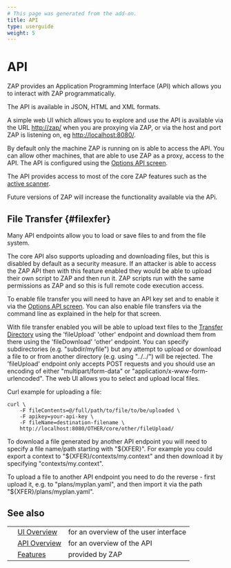 ```yaml
---
# This page was generated from the add-on.
title: API
type: userguide
weight: 5
---
```


# API


ZAP provides an Application Programming Interface (API) which allows you to interact with ZAP programmatically.


The API is available in JSON, HTML and XML formats.  

A simple web UI which allows you to explore and use the API is available via the URL <http://zap/>
when you are proxying via ZAP, or via the host and port ZAP is listening on, eg
<http://localhost:8080/>.  


By default only the machine ZAP is running on is able to access the API. You can allow other machines, that are able to use ZAP
as a proxy, access to the API. The API is configured using the [Options API screen](/docs/desktop/ui/dialogs/options/api/).


The API provides access to most of the core ZAP features such as the
[active scanner](/docs/desktop/start/features/ascan/).  

Future versions of ZAP will increase the functionality available via the APi.

## File Transfer {#filexfer}

Many API endpoints allow you to load or save files to and from the file system.


The core API also supports uploading and downloading files, but this is disabled by default as a security measure.
If an attacker is able to access the ZAP API then with this feature enabled they would be able to upload their own script to
ZAP and then run it. ZAP scripts run with the same permissions as ZAP and so this is full remote code execution access.


To enable file transfer you will need to have an API key set and to enable it via the
[Options API screen](/docs/desktop/ui/dialogs/options/api/#filexferenabled).
You can also enable file transfers via the command line as explained in the help for that screen.


With file transfer enabled you will be able to upload text files to the
[Transfer Directory](/docs/desktop/ui/dialogs/options/api/#xferdir) using the 'fileUpload' 'other' endpoint
and download them from there using the 'fileDownload' 'other' endpoint.
You can specify subdirectories (e.g. "subdir/myfile") but any attempt to upload or download a file to or from another directory
(e.g. using "../../") will be rejected.
The 'fileUpload' endpoint only accepts POST requests and you should use an encoding of either "multipart/form-data" or "application/x-www-form-urlencoded".
The web UI allows you to select and upload local files.


Curl example for uploading a file:

```
curl \
    -F fileContents=@/full/path/to/file/to/be/uploaded \
    -F apikey=your-api-key \
    -F fileName=destination-filename \
    http://localhost:8080/OTHER/core/other/fileUpload/
```


To download a file generated by another API endpoint you will need to specify a file name/path starting with "${XFER}".
For example you could export a context to "${XFER}/contexts/my.context" and then download it by specifying "contexts/my.context".


To upload a file to another API endpoint you need to do the reverse - first upload it, e.g. to "plans/myplan.yaml", and
then import it via the path "${XFER}/plans/myplan.yaml".


## See also

|   |                                           |                                       |
|---|-------------------------------------------|---------------------------------------|
|   | [UI Overview](/docs/desktop/ui/)          | for an overview of the user interface |
|   | [API Overview](/docs/api/#introduction)   | for an overview of the API            |
|   | [Features](/docs/desktop/start/features/) | provided by ZAP                       |
